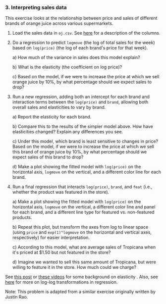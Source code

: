 ### 3. Interpreting sales data

This exercise looks at the relationship between price and sales of different brands of orange juice across various supermarkets.

1. Load the sales data in `oj.csv`.
See [here](https://www.rdocumentation.org/packages/bayesm/versions/3.0-2/topics/orangeJuice) for a description of the columns.

2. Do a regression to predict ``logmove`` (the log of total sales for the week) based on ``log(price)`` (the log of each brand's price for that week).
	
	a) How much of the variance in sales does this model explain?
	
	b) What is the elasticity (the coefficient on log price)?
	
	c) Based on the model, if we were to increase the price at which we sell orange juice by 10%, by what percentage should we expect sales to drop?
	
3. Run a new regression, adding both an intercept for each brand and interaction terms between the ``log(price)`` and ``brand``, allowing both overall sales and elasticities to vary by brand.

	a) Report the elasticity for each brand.

	b) Compare this to the results of the simpler model above. How have elasticities changed? Explain any differences you see.

	c) Under this model, which brand is least sensitive to changes in price? Based on the model, if we were to increase the price at which we sell this brand of orange juice by 10%, by what percentage should we expect sales of this brand to drop?

	d) Make a plot showing the fitted model with ``log(price)`` on the horizontal axis, ``logmove`` on the vertical, and a different color line for each brand.

4. Run a final regression that interacts ``log(price)``, ``brand``, and ``feat`` (i.e., whether the product was featured in the store).
	
	a) Make a plot showing the fitted model with ``log(price)`` on the horizontal axis, ``logmove`` on the vertical, a different color line and panel for each brand, and a different line type for featured vs. non-featured products.
	
	b) Repeat this plot, but transform the axes from log to linear space (using ``price`` and ``exp(1)^logmove`` on the horizontal and vertical axes, respectively) for easier interpretation.
	
	c) According to this model, what are average sales of Tropicana when it's priced at $1.50 but not featured in the store?
	
	d) Imagine we wanted to sell this same amount of Tropicana, but were willing to feature it in the store. How much could we charge?

See [this post](http://www.salemmarafi.com/business/price-elasticity/) or [these videos](https://www.khanacademy.org/economics-finance-domain/microeconomics/elasticity-tutorial/price-elasticity-tutorial/v/price-elasticity-of-demand) for some background on elasticity . Also, see [here](http://home.wlu.edu/~gusej/econ398/notes/logRegressions.pdf) for more on log-log transformations in regression.

Note: This problem is adapted from a similar exercise originally written by Justin Rao.
